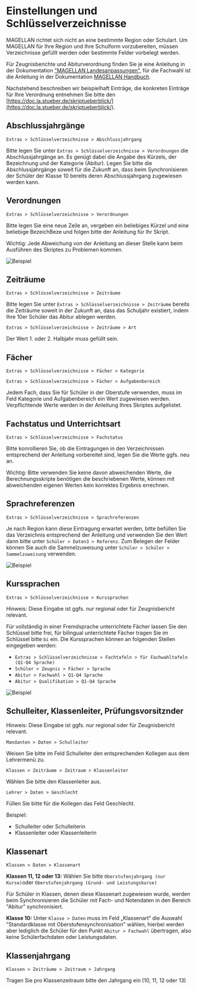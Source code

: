 # Einstellungen und Schlüsselverzeichnisse

MAGELLAN richtet sich nicht an eine bestimmte Region oder Schulart. Um MAGELLAN für Ihre Region und Ihre Schulform vorzubereiten, müssen Verzeichnisse gefüllt werden oder bestimmte Felder vorbelegt werden. 

Für Zeugnisberichte und Abiturverordnung finden Sie je eine Anleitung in der Dokumentation ["MAGELLAN Landesanpassungen"](https://doc.la.stueber.de/), für die Fachwahl ist die Anleitung in der Dokumentation [MAGELLAN Handbuch](https://doc.magellan.stueber.de/). 

Nachstehend beschreiben wir beispielhaft Einträge, die konkreten Einträge für Ihre Verordnung entnehmen Sie bitte den [https://doc.la.stueber.de/skriptueberblick/](https://doc.la.stueber.de/skriptueberblick/).

## Abschlussjahrgänge

`Extras > Schlüsselverzeichnisse > Abschlussjahrgang`

Bitte legen Sie unter `Extras > Schlüsselverzeichnisse > Verordnungen` die Abschlussjahrgänge an. Es genügt dabei die Angabe des Kürzels, der Bezeichnung und der Kategorie (Abitur). Legen Sie bitte die Abschlussjahrgänge soweit für die Zukunft an, dass beim Synchronisieren der Schüler der Klasse 10 bereits deren Abschlussjahrgang zugewiesen werden kann.

## Verordnungen

`Extras > Schlüsselverzeichnisse > Verordnungen`

Bitte legen Sie eine neue Zeile an, vergeben ein beliebiges Kürzel und eine beliebige BezeichBeze und folgen bitte der Anleitung für Ihr Skript.

Wichtig: Jede Abweichung von der Anleitung an dieser Stelle kann beim Ausführen des Skriptes zu Problemen kommen.

![Beispiel](/assets/images/verordnungen.png)

## Zeiträume

`Extras > Schlüsselverzeichnisse > Zeiträume`

Bitte legen Sie unter `Extras > Schlüsselverzeichnisse > Zeiträume` bereits die Zeiträume soweit in der Zukunft an, dass das Schuljahr existiert, indem Ihre 10er Schüler das Abitur ablegen werden.

`Extras > Schlüsselverzeichnisse > Zeiträume > Art`

Der Wert 1. oder 2. Halbjahr muss gefüllt sein.

## Fächer

`Extras > Schlüsselverzeichnisse > Fächer > Kategorie`

`Extras > Schlüsselverzeichnisse > Fächer > Aufgabenbereich`

Jedem Fach, dass Sie für Schüler in der Oberstufe verwenden, muss im Feld Kategorie und Aufgabenbereich ein Wert zugewiesen werden. Verpflichtende Werte werden in der Anleitung Ihres Skriptes aufgelistet.

## Fachstatus und Unterrichtsart

`Extras > Schlüsselverzeichnisse > Fachstatus`

Bitte konrollieren Sie, ob die Eintragungen in den Verzeichnissen entsprechend der Anleitung vorbereitet sind, legen Sie die Werte ggfs. neu an.

Wichtig: Bitte verwenden Sie keine davon abweichenden Werte, die Berechnungsskripte benötigen die beschriebenen Werte, können mit abweichenden eigenen Werten kein korrektes Ergebnis errechnen.

## Sprachreferenzen

`Extras > Schlüsselverzeichnisse > Sprachreferenzen`

Je nach Region kann diese Eintragung erwartet werden, bitte befüllen Sie das Verzeichnis entsprechend der Anleitung und verwenden Sie den Wert dann bitte unter `Schüler > Daten3 > Referenz`. 
Zum Belegen der Felder können Sie auch die Sammelzuweisung unter `Schüler > Schüler > Sammelzuweisung` verwenden.

![Beispiel](/assets/images/sprachreferenzen.png)

## Kurssprachen

`Extras > Schlüsselverzeichnisse > Kurssprachen`

Hinweis: Diese Eingabe ist ggfs. nur regional oder für Zeugnisbericht relevant.

Für vollständig in einer Fremdsprache unterrichtete Fächer lassen Sie den Schlüssel bitte frei, für bilingual unterrichtete Fächer tragen Sie im Schlüssel bitte `bi` ein. Die Kurssprachen können an folgenden Stellen eingegeben werden:

- `Extras > Schlüsselverzeichnisse > Fachtafeln > für Fachwahltafeln (Q1-Q4 Sprache)`
- `Schüler > Zeugnis > Fächer > Sprache`
- `Abitur > Fachwahl > Q1-Q4 Sprache`
- `Abitur > Qualifikation > Q1-Q4 Sprache`

![Beispiel](/assets/images/kurssprachen.png)

## Schulleiter, Klassenleiter, Prüfungsvorsitznder

Hinweis: Diese Eingabe ist ggfs. nur regional oder für Zeugnisbericht relevant.

`Mandanten > Daten > Schulleiter`

Weisen Sie bitte im Feld Schulleiter den entsprechenden Kollegen aus dem Lehrermenü zu.

`Klassen > Zeiträume > Zeitraum > Klassenleiter`

Wählen Sie bitte den Klassenleiter aus.

`Lehrer > Daten > Geschlecht`

Füllen Sie bitte für die Kollegen das Feld Geschlecht.

Beispiel:

- Schulleiter oder Schulleiterin
- Klassenleiter oder Klassenleiterin

## Klassenart

`Klassen > Daten > Klassenart`

**Klassen 11, 12 oder 13:**
Wählen Sie bitte `Oberstufenjahrgang (nur Kurse)`oder `Oberstufenjahrgang (Grund- und Leistungskurse)`

Für Schüler in Klassen, denen diese Klassenart zugewiesen wurde, werden beim Synchronisieren die Schüler mit Fach- und Notendaten in den Bereich "Abitur" synchronisiert.

**Klasse 10:**
Unter `Klasse > Daten` muss im Feld „Klassenart“ die Auswahl "Standardklasse mit Oberstufensynchronisation" wählen, hierbei werden aber lediglich die Schüler für den Punkt `Abitur > Fachwahl` übertragen, also keine Schülerfachdaten oder Leistungsdaten.

## Klassenjahrgang

`Klassen > Zeiträume > Zeitraum > Jahrgang`

Tragen Sie pro Klassenzeitraum bitte den Jahrgang ein (10, 11, 12 oder 13)
